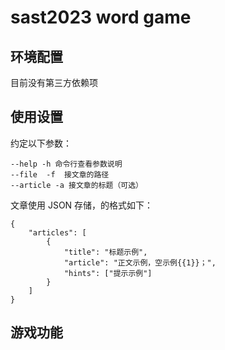 # sast2023 word game

## 环境配置

目前没有第三方依赖项

## 使用设置

约定以下参数：  

```
--help -h 命令行查看参数说明
--file  -f  接文章的路径
--article -a 接文章的标题（可选）
```

文章使用 JSON 存储，的格式如下：
```
{
    "articles": [
        {
            "title": "标题示例",
            "article": "正文示例，空示例{{1}}；",
            "hints": ["提示示例"]
        }
    ]
}
```

## 游戏功能

